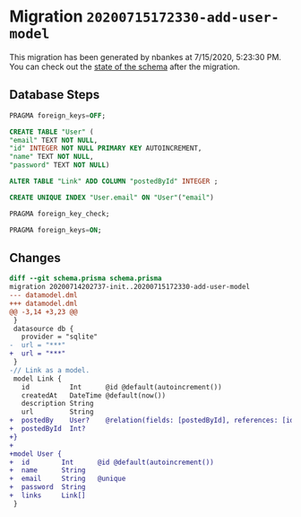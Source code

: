 # Migration `20200715172330-add-user-model`

This migration has been generated by nbankes at 7/15/2020, 5:23:30 PM.
You can check out the [state of the schema](./schema.prisma) after the migration.

## Database Steps

```sql
PRAGMA foreign_keys=OFF;

CREATE TABLE "User" (
"email" TEXT NOT NULL,
"id" INTEGER NOT NULL PRIMARY KEY AUTOINCREMENT,
"name" TEXT NOT NULL,
"password" TEXT NOT NULL)

ALTER TABLE "Link" ADD COLUMN "postedById" INTEGER ;

CREATE UNIQUE INDEX "User.email" ON "User"("email")

PRAGMA foreign_key_check;

PRAGMA foreign_keys=ON;
```

## Changes

```diff
diff --git schema.prisma schema.prisma
migration 20200714202737-init..20200715172330-add-user-model
--- datamodel.dml
+++ datamodel.dml
@@ -3,14 +3,23 @@
 }
 datasource db {
   provider = "sqlite" 
-  url = "***"
+  url = "***"
 }
-// Link as a model.
 model Link {
   id          Int      @id @default(autoincrement())
   createdAt   DateTime @default(now())
   description String
   url         String
+  postedBy    User?    @relation(fields: [postedById], references: [id])
+  postedById  Int?
+}
+
+model User {
+  id        Int      @id @default(autoincrement())
+  name      String
+  email     String   @unique
+  password  String
+  links     Link[]
 }
```


